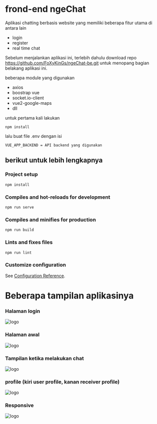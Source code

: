 # frond-end ngeChat

Aplikasi chatting berbasis website yang memiliki beberapa fitur utama di antara lain
- login
- register
- real time chat

Sebelum menjalankan aplikasi ini, terlebih dahulu download repo https://github.com/FoXyKinGs/ngeChat-be.git untuk menopang bagian belakang aplikasi ini.

beberapa module yang digunakan
- axios
- boostrap vue
- socket.io-client
- vue2-google-maps
- dll

untuk pertama kali lakukan
```
npm install
```

lalu buat file .env dengan isi
```
VUE_APP_BACKEND = API backend yang digunakan
```

## berikut untuk lebih lengkapnya

### Project setup
```
npm install
```

### Compiles and hot-reloads for development
```
npm run serve
```

### Compiles and minifies for production
```
npm run build
```

### Lints and fixes files
```
npm run lint
```

### Customize configuration
See [Configuration Reference](https://cli.vuejs.org/config/).


# Beberapa tampilan aplikasinya

### Halaman login
![logo](https://user-images.githubusercontent.com/61764220/108627356-b5891900-7487-11eb-9815-5cef1101c889.png)

### Halaman awal
![logo](https://user-images.githubusercontent.com/61764220/108627365-be79ea80-7487-11eb-951d-43471f39ee50.png)

### Tampilan ketika melakukan chat
![logo](https://user-images.githubusercontent.com/61764220/108627370-c20d7180-7487-11eb-866d-4adf5fa336c5.png)

### profile (kiri user profile, kanan receiver profile)
![logo](https://user-images.githubusercontent.com/61764220/108627371-c3d73500-7487-11eb-96e2-6e757a6d853c.png)

### Responsive
![logo](https://user-images.githubusercontent.com/61764220/108627373-c6398f00-7487-11eb-8bcd-90c902b52790.png)
